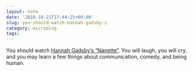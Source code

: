 ```yaml
---
layout: note
date: '2018-10-21T17:44:25+00:00'
slug: you-should-watch-hannah-gadsby-s
category: microblog
tags:
---
```

You should watch [Hannah Gadsby’s “Nanette”](https://trakt.tv/movies/hannah-gadsby-nanette-2018). You will laugh, you will cry, and you may learn a few things about communication, comedy, and being human.

